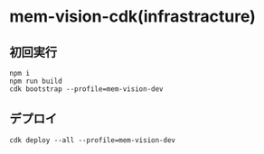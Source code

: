 # mem-vision-cdk(infrastracture)

## 初回実行
```
npm i
npm run build
cdk bootstrap --profile=mem-vision-dev
```

## デプロイ
```
cdk deploy --all --profile=mem-vision-dev
```
